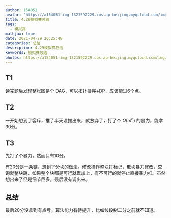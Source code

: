 ```yaml
---
author: 154051
avatar: 'https://a154051-img-1321592229.cos.ap-beijing.myqcloud.com/img/头像new.jpg'
title: 4.29模拟赛总结
tags:
  - 模拟赛
mathjax: true
date: 2021-04-29 20:25:48
categories: 总结
description: 4.29模拟赛总结
keywords: 模拟赛总结
photos: https://a154051-img-1321592229.cos.ap-beijing.myqcloud.com/img/4-29new.jpg
---
```


## T1

读完题后发现整张图是个 DAG，可以拓扑排序+DP，应该能过6个点。

## T2

一开始想到了容斥，推了半天没推出来，就放弃了，打了个 $O(m^n)$ 的暴力，能拿 30分。

## T3

先打了个暴力，然而只有10分。

有20分是一条链，想到了分块的做法。修改操作整块打标记，散块暴力修改，查询就整块跳，如果整个块都是可行就累加上，有不可行的就停止直接暴力扫。虽然想出来了但是细节巨多，最后没有调出来。

## 总结

最后20分没拿到有点亏。算法能力有待提升，比如线段树二分之前就不知道。